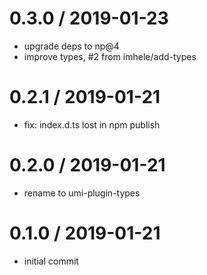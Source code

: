 
0.3.0 / 2019-01-23
==================

 * upgrade deps to np@4
 * improve types, #2 from imhele/add-types

0.2.1 / 2019-01-21
==================

 * fix: index.d.ts lost in npm publish

0.2.0 / 2019-01-21
==================

 * rename to umi-plugin-types

0.1.0 / 2019-01-21
==================

 * initial commit

